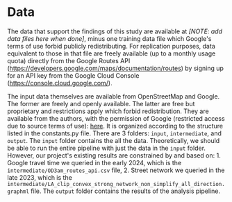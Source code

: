 # Data

The data that support the findings of this study are available at *[NOTE: add data files here when done]*, minus one training data file which Google's terms of use forbid publicly redistributing. For replication purposes, data equivalent to those in that file are freely available (up to a monthly usage quota) directly from the Google Routes API (https://developers.google.com/maps/documentation/routes) by signing up for an API key from the Google Cloud Console (https://console.cloud.google.com/).

The input data themselves are available from OpenStreetMap and Google. The former are freely and openly available. The latter are free but proprietary and restrictions apply which forbid redistribution. They are available from the authors, with the permission of Google (restricted access due to source terms of use):
[here](https://drive.google.com/drive/folders/1G444vNZN7TvW5C5Dw9VC_KBqy-iBaXQX?usp=sharing). It is organized according to the structure listed in the constants.py file. There are 3 folders: `input`, `intermediate`, and `output`. The `input` folder contains the all the data. Theoretically, we should be able to run the entire pipeline with just the data in the `input` folder. However, our project's existing results are constrained by and based on: 1. Google travel time we queried in the early 2024, which is the `intermediate/OD3am_routes_api.csv` file, 2. Street network we queried in the late 2023, which is the `intermediate/LA_clip_convex_strong_network_non_simplify_all_direction.graphml` file. The `output` folder contains the results of the analysis pipeline.
